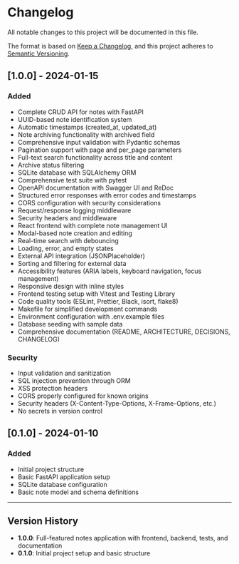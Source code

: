 # Changelog

All notable changes to this project will be documented in this file.

The format is based on [Keep a Changelog](https://keepachangelog.com/en/1.0.0/),
and this project adheres to [Semantic Versioning](https://semver.org/spec/v2.0.0.html).

## [1.0.0] - 2024-01-15

### Added
- Complete CRUD API for notes with FastAPI
- UUID-based note identification system
- Automatic timestamps (created_at, updated_at)
- Note archiving functionality with archived field
- Comprehensive input validation with Pydantic schemas
- Pagination support with page and per_page parameters
- Full-text search functionality across title and content
- Archive status filtering
- SQLite database with SQLAlchemy ORM
- Comprehensive test suite with pytest
- OpenAPI documentation with Swagger UI and ReDoc
- Structured error responses with error codes and timestamps
- CORS configuration with security considerations
- Request/response logging middleware
- Security headers and middleware
- React frontend with complete note management UI
- Modal-based note creation and editing
- Real-time search with debouncing
- Loading, error, and empty states
- External API integration (JSONPlaceholder)
- Sorting and filtering for external data
- Accessibility features (ARIA labels, keyboard navigation, focus management)
- Responsive design with inline styles
- Frontend testing setup with Vitest and Testing Library
- Code quality tools (ESLint, Prettier, Black, isort, flake8)
- Makefile for simplified development commands
- Environment configuration with .env.example files
- Database seeding with sample data
- Comprehensive documentation (README, ARCHITECTURE, DECISIONS, CHANGELOG)

### Security
- Input validation and sanitization
- SQL injection prevention through ORM
- XSS protection headers
- CORS properly configured for known origins
- Security headers (X-Content-Type-Options, X-Frame-Options, etc.)
- No secrets in version control

## [0.1.0] - 2024-01-10

### Added
- Initial project structure
- Basic FastAPI application setup
- SQLite database configuration
- Basic note model and schema definitions

---

## Version History

- **1.0.0**: Full-featured notes application with frontend, backend, tests, and documentation
- **0.1.0**: Initial project setup and basic structure